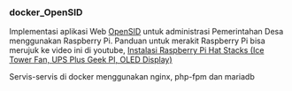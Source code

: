 ### docker_OpenSID
Implementasi aplikasi Web [OpenSID](https://github.com/OpenSID/OpenSID) untuk administrasi Pemerintahan Desa
menggunakan Raspberry Pi. Panduan untuk merakit Raspberry Pi bisa merujuk ke video ini di youtube, [Instalasi Raspberry Pi Hat Stacks (Ice Tower Fan, UPS Plus Geek PI, OLED Display)](https://www.youtube.com/watch?v=FRata0ac8L4&t=67s)

Servis-servis di docker menggunakan nginx, php-fpm dan mariadb
